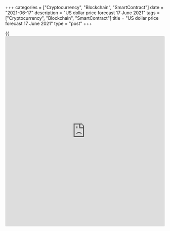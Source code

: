+++
categories = ["Cryptocurrency", "Blockchain", "SmartContract"]
date = "2021-06-17"
description = "US dollar price forecast 17 June 2021"
tags = ["Cryptocurrency", "Blockchain", "SmartContract"]
title = "US dollar price forecast 17 June 2021"
type = "post"
+++

{{<iframe id="large-banner" src="https://www.bounty.group/#slide=21.0" width="100%" height="600" scrolling="no" style="border: 0px solid rgb(216, 221, 230); border-radius: 3px;">}}

2021-06-17

2021-06-17

Dollar is going to win. Forecast as of 17.06.2021Dmitri Demidenko

The Federal Reserve shifted the timeframe for the expected interest rate
hike from 2024 to 2023. The more aggressive signal from the Fed’s
forecasts saw the dollar rise, stocks decline and yields on 10-year
Treasuries jump. Banks are revising the [EURUSD][1] forecasts. What’s
next?

## Weekly US dollar fundamental forecast

Any meaningful move should be made at the right time. While professional
[investor](https://www.fintechee.com/tutorial-for-forex-trading/investor-mode/)s wondered why the Treasury yield had dropped in the first half
of June, the Fed seized the moment and signaled that it could raise the
interest rate earlier than the market expected. The Fed sounded hawkish.
The Treasuries' response to the FOMC June meeting was the fourth-worst
over the last eighty meetings since 2011, and yield rose at the highest
pace in the last three months. Nonetheless, the Fed can be proud of
choosing the right time. Financial conditions haven’t changed
significantly.

### Five worst reactions of Treasuries to FOMC meetings since 2011



 _Source_ _: Bloomberg_

The Fed’s officials can’t ignore the consumer price rise to 5% in May.
The Fed still repeats its mantra about the temporary surge in inflation,
and it is evident from the core PCE forecasts (3% in 2021 and 2.1% in
2022). However, an earlier timeframe for the federal funds rate hike
seems to leave a way for a retreat. US economy can make progress, which
has already happened, according to Jerome Powell.

The FOMC interest rate forecast must have been the major trigger for the
Treasury yield rally and the dollar strengthening. The quarterly
projections showed 13 of 18 officials favored at least one rate increase
by the end of 2023, versus seven in March. The Fed could suggest at
least two hikes by the end of that year, which delivered a serious shock
to financial markets. It is one thing to raise the interest rate by 25
bps, which, based on the [EURUSD][2] drop last week, has been priced. It
is another thing to hike the rate by 50 bps, which allowed the greenback
to strengthen against a basket of major currencies.

### FOMC projections for federal funds rate



 _Source_ _: Financial Times_

According to Jerome Powell, the forecasts signal that the US economy
will recover sooner than FOMC officials expected, which is pleasant.

By and large, markets received the most hawkish signals now than in any
other Fed’s message in a long time. The Fed seems to be backing away
from its mantra that discussions about raising rates would be “highly
premature.” As a result, the stock indexes dropped while Treasury yields
along with the greenback rallied up. Under these circumstances, the
world’s leading banks have revised their [EURUSD][2] forecasts. Deutsche
Bank noted that the Fed does not support the euro buyers any longer.
Goldman Sachs suggests broad U.S. dollar weakness, driven by its high
valuation and a broadening global economic recovery. Therefore, the euro
medium-term outlook is bullish. However, the EURUSD could be trading
around 1.2 in the short term.

### Weekly [EURUSD][2] trading plan

I believe the Fed’s hawkish turn increases the risk of the euro
correction. If the bulls fail to consolidate the price at the support
level of 1.198, the [EURUSD][2] could continue moving down to 1.1915. It
is dangerous to buy the euro now. Therefore, it will make sense to enter
euro purchases if the price closes above $1.2045 in the next few days.



## Price chart of EURUSD in real time mode

The content of this article reflects the author’s opinion and does not
necessarily reflect the official position of LiteForex. The material
published on this page is provided for informational purposes only and
should not be considered as the provision of investment advice for the
purposes of Directive 2004/39/EC.

Rate this article:

{{value}}

( {{count}} {{title}} )

   1. my.liteforex.com/trading/chart?symbol=EURUSD&returnUrl=true
   2. my.liteforex.com/trading/chart?symbol=EURUSD&returnUrl=true